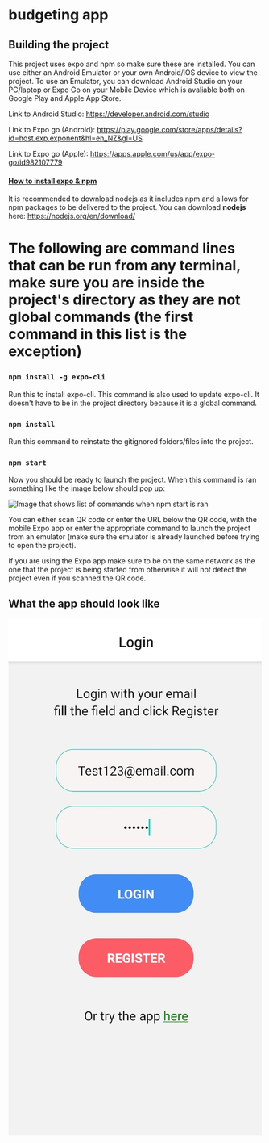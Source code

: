 # budgeting app

## Building the project
This project uses expo and npm so make sure these are installed.
You can use either an Android Emulator or your own Android/iOS device to view the project.
To use an Emulator, you can download Android Studio on your PC/laptop or Expo Go on your Mobile Device
which is avaliable both on Google Play and Apple App Store.

Link to Android Studio: https://developer.android.com/studio

Link to Expo go (Android): https://play.google.com/store/apps/details?id=host.exp.exponent&hl=en_NZ&gl=US

Link to Expo go (Apple): https://apps.apple.com/us/app/expo-go/id982107779

#### <ins>How to install expo & npm</ins>
It is recommended to download nodejs as it includes npm and allows for npm packages to be delivered to the project.
You can download **nodejs** here: https://nodejs.org/en/download/

# The following are command lines that can be run from any terminal, **make sure you are inside the project's directory as they are not global commands (the first command in this list is the exception)**

### `npm install -g expo-cli`
Run this to install expo-cli.
This command is also used to update expo-cli.
It doesn't have to be in the project directory because it is a global command.

### `npm install`

Run this command to reinstate the gitignored folders/files into the project.

### `npm start`

Now you should be ready to launch the project. When this command is ran something like the image below should pop up:

![Image that shows list of commands when npm start is ran](https://github.com/TcPirate1/React-Native_MobileDevClass/blob/main/assets/npm_start.PNG?raw=true)

You can either scan QR code or enter the URL below the QR code, with the mobile Expo app or enter the appropriate command to launch the project from an emulator (make sure the emulator is already launched before trying to open the project).

If you are using the Expo app make sure to be on the same network as the one that the project is being started from otherwise it will not detect the project even if you scanned the QR code.

## What the app should look like
![Login Page](https://github.com/TcPirate1/budget_app/blob/readme/assets/Mobile_App_Images/Login/Inputting_fields.jpg?raw=true)
